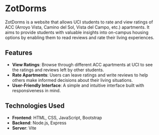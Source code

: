 # ZotDorms

ZotDorms is a website that allows UCI students to rate and view ratings of ACC (Arroyo Vista, Camino del Sol, Vista del Campo, etc.) apartments. It aims to provide students with valuable insights into on-campus housing options by enabling them to read reviews and rate their living experiences.

## Features

- **View Ratings**: Browse through different ACC apartments at UCI to see the ratings and reviews left by other students.
- **Rate Apartments**: Users can leave ratings and write reviews to help others make informed decisions about their living situations.
- **User-Friendly Interface**: A simple and intuitive interface built with responsiveness in mind.
  
## Technologies Used

- **Frontend**: HTML, CSS, JavaScript, Bootstrap
- **Backend**: Node.js, Express
- **Server**: Vite
